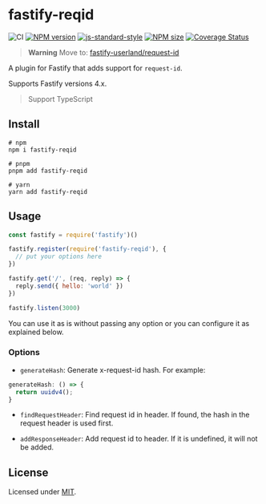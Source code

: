 # fastify-reqid

![CI](https://github.com/BlackHole1/fastify-reqid/workflows/CI/badge.svg)
[![NPM version](https://img.shields.io/npm/v/fastify-reqid.svg?style=flat)](https://www.npmjs.com/package/fastify-reqid)
[![js-standard-style](https://img.shields.io/badge/code%20style-standard-brightgreen.svg?style=flat)](https://standardjs.com/)
[![NPM size](https://img.shields.io/bundlephobia/min/fastify-reqid)](https://www.npmjs.com/package/fastify-reqid)
[![Coverage Status](https://coveralls.io/repos/github/BlackHole1/fastify-reqid/badge.svg?branch=main)](https://coveralls.io/github/BlackHole1/fastify-reqid?branch=main)

> **Warning**
> Move to: [fastify-userland/request-id](https://github.com/fastify-userland/request-id)

A plugin for Fastify that adds support for `request-id`.

Supports Fastify versions 4.x.

> Support TypeScript

## Install

```shell
# npm
npm i fastify-reqid

# pnpm
pnpm add fastify-reqid

# yarn
yarn add fastify-reqid
```

## Usage

```JavaScript
const fastify = require('fastify')()

fastify.register(require('fastify-reqid'), {
  // put your options here
})

fastify.get('/', (req, reply) => {
  reply.send({ hello: 'world' })
})

fastify.listen(3000)
```

You can use it as is without passing any option or you can configure it as explained below.

### Options

* `generateHash`: Generate x-request-id hash. For example:

```javascript
generateHash: () => {
  return uuidv4();
}
```

* `findRequestHeader`: Find request id in header. If found, the hash in the request header is used first.

* `addResponseHeader`: Add request id to header. If it is undefined, it will not be added.

## License

Licensed under [MIT](./LICENSE).

